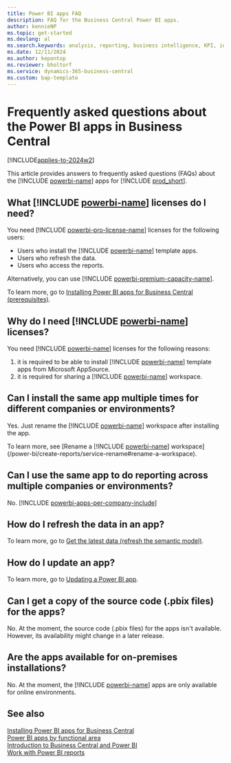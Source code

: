 ```yaml
---
title: Power BI apps FAQ
description: FAQ for the Business Central Power BI apps.
author: kennieNP
ms.topic: get-started
ms.devlang: al
ms.search.keywords: analysis, reporting, business intelligence, KPI, installation, administration
ms.date: 12/11/2024
ms.author: kepontop
ms.reviewer: bholtorf
ms.service: dynamics-365-business-central
ms.custom: bap-template
---
```


# Frequently asked questions about the Power BI apps in Business Central

[!INCLUDE[applies-to-2024w2](includes/applies-to-2024w2.md)]

This article provides answers to frequently asked questions (FAQs) about the [!INCLUDE [powerbi-name](includes/powerbi-name.md)] apps for [!INCLUDE [prod_short](includes/prod_short.md)].

## What [!INCLUDE [powerbi-name](includes/powerbi-name.md)] licenses do I need?

You need [!INCLUDE [powerbi-pro-license-name](includes/powerbi-pro-license-name.md)] licenses for the following users:

- Users who install the [!INCLUDE [powerbi-name](includes/powerbi-name.md)] template apps.
- Users who refresh the data.
- Users who access the reports.

Alternatively, you can use [!INCLUDE [powerbi-premium-capacity-name](includes/powerbi-premium-capacity-name.md)].

To learn more, go to [Installing Power BI apps for Business Central (prerequisites)](across-powerbi-install-business-central-apps.md#prerequisites).

## Why do I need [!INCLUDE [powerbi-name](includes/powerbi-name.md)] licenses?

You need [!INCLUDE [powerbi-name](includes/powerbi-name.md)] licenses for the following reasons:

1. it is required to be able to install [!INCLUDE [powerbi-name](includes/powerbi-name.md)] template apps from Microsoft AppSource.
2. it is required for sharing a [!INCLUDE [powerbi-name](includes/powerbi-name.md)] workspace. 

## Can I install the same app multiple times for different companies or environments?

Yes. Just rename the [!INCLUDE [powerbi-name](includes/powerbi-name.md)] workspace after installing the app. 

To learn more, see [Rename a [!INCLUDE [powerbi-name](includes/powerbi-name.md)] workspace](/power-bi/create-reports/service-rename#rename-a-workspace).

## Can I use the same app to do reporting across multiple companies or environments?

No. [!INCLUDE [powerbi-apps-per-company-include](includes/powerbi-apps-per-company-include.md)]

## How do I refresh the data in an app?

To learn more, go to [Get the latest data (refresh the semantic model)](./across-powerbi-install-business-central-apps.md#get-the-latest-data-refresh-the-semantic-model).

## How do I update an app?

To learn more, go to [Updating a Power BI app](across-powerbi-install-business-central-apps.md#updating-a-power-bi-app).

## Can I get a copy of the source code (.pbix files) for the apps?

No. At the moment, the source code (.pbix files) for the apps isn't available. However, its availability might change in a later release.

## Are the apps available for on-premises installations?

No. At the moment, the [!INCLUDE [powerbi-name](includes/powerbi-name.md)] apps are only available for online environments.

## See also

[Installing Power BI apps for Business Central](across-powerbi-install-business-central-apps.md)  
[Power BI apps by functional area](across-powerbi-apps-by-functional-area.md)  
[Introduction to Business Central and Power BI](admin-powerbi.md)  
[Work with Power BI reports](across-working-with-powerbi.md)  
